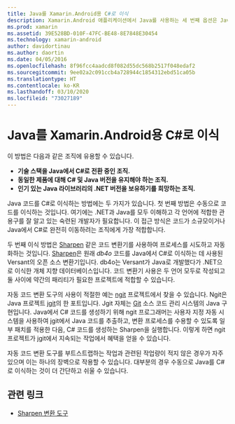 ```yaml
---
title: Java를 Xamarin.Android용 C#로 이식
description: Xamarin.Android 애플리케이션에서 Java를 사용하는 세 번째 옵션은 Java 소스 코드를 C#로 이식하는 것입니다.
ms.prod: xamarin
ms.assetid: 39E528BD-010F-47FC-BE48-8E7848E30454
ms.technology: xamarin-android
author: davidortinau
ms.author: daortin
ms.date: 04/05/2016
ms.openlocfilehash: 8f96fcc4aadcd8f082d55dc568b2517f048edaf2
ms.sourcegitcommit: 9ee02a2c091ccb4a728944c1854312ebd51ca05b
ms.translationtype: HT
ms.contentlocale: ko-KR
ms.lasthandoff: 03/10/2020
ms.locfileid: "73027189"
---
```

# <a name="porting-java-to-c-for-xamarinandroid"></a>Java를 Xamarin.Android용 C#로 이식

이 방법은 다음과 같은 조직에 유용할 수 있습니다.

- **기술 스택을 Java에서 C#로 전환 중인 조직.**
- **동일한 제품에 대해 C# 및 Java 버전을 유지해야 하는 조직.**
- **인기 있는 Java 라이브러리의 .NET 버전을 보유하기를 희망하는 조직.**

Java 코드를 C#로 이식하는 방법에는 두 가지가 있습니다. 첫 번째 방법은 수동으로 코드를 이식하는 것입니다. 여기에는 .NET과 Java를 모두 이해하고 각 언어에 적합한 관용구를 잘 알고 있는 숙련된 개발자가 필요합니다. 이 접근 방식은 코드가 소규모이거나 Java에서 C#로 완전히 이동하려는 조직에게 가장 적합합니다.

두 번째 이식 방법은 [Sharpen](https://github.com/mono/sharpen) 같은 코드 변환기를 사용하여 프로세스를 시도하고 자동화하는 것입니다. [Sharpen](https://github.com/mono/sharpen)은 원래 *db4o* 코드를 Java에서 C#로 이식하는 데 사용된 Versant의 오픈 소스 변환기입니다. db4o는 Versant가 Java로 개발했다가 .NET으로 이식한 개체 지향 데이터베이스입니다. 코드 변환기 사용은 두 언어 모두로 작성되고 둘 사이에 약간의 패리티가 필요한 프로젝트에 적합할 수 있습니다.

자동 코드 변환 도구의 사용이 적절한 예는 [ngit](https://github.com/mono/ngit) 프로젝트에서 찾을 수 있습니다.
Ngit은 Java 프로젝트 [jgit](https://eclipse.org/)의 한 포트입니다.
Jgit 자체는 [Git](https://git-scm.com/) 소스 코드 관리 시스템의 Java 구현입니다. Java에서 C# 코드를 생성하기 위해 ngit 프로그래머는 사용자 지정 자동 시스템을 사용하여 jgit에서 Java 코드를 추출하고, 변환 프로세스를 수용할 수 있도록 일부 패치를 적용한 다음, C# 코드를 생성하는 Sharpen을 실행합니다. 이렇게 하면 ngit 프로젝트가 jgit에서 지속되는 작업에서 혜택을 얻을 수 있습니다.

자동 코드 변환 도구를 부트스트랩하는 작업과 관련된 작업량이 적지 않은 경우가 자주 있으며 이는 하나의 장벽으로 작용할 수 있습니다. 대부분의 경우 수동으로 Java를 C#로 이식하는 것이 더 간단하고 쉬울 수 있습니다.

## <a name="related-links"></a>관련 링크

- [Sharpen 변환 도구](https://github.com/mono/sharpen)
